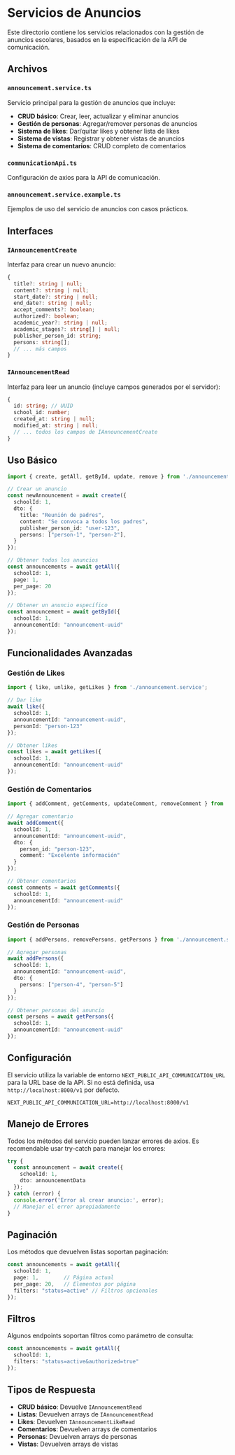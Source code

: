 # Servicios de Anuncios

Este directorio contiene los servicios relacionados con la gestión de anuncios escolares, basados en la especificación de la API de comunicación.

## Archivos

### `announcement.service.ts`
Servicio principal para la gestión de anuncios que incluye:

- **CRUD básico**: Crear, leer, actualizar y eliminar anuncios
- **Gestión de personas**: Agregar/remover personas de anuncios
- **Sistema de likes**: Dar/quitar likes y obtener lista de likes
- **Sistema de vistas**: Registrar y obtener vistas de anuncios
- **Sistema de comentarios**: CRUD completo de comentarios

### `communicationApi.ts`
Configuración de axios para la API de comunicación.

### `announcement.service.example.ts`
Ejemplos de uso del servicio de anuncios con casos prácticos.

## Interfaces

### `IAnnouncementCreate`
Interfaz para crear un nuevo anuncio:
```typescript
{
  title?: string | null;
  content?: string | null;
  start_date?: string | null;
  end_date?: string | null;
  accept_comments?: boolean;
  authorized?: boolean;
  academic_year?: string | null;
  academic_stages?: string[] | null;
  publisher_person_id: string;
  persons: string[];
  // ... más campos
}
```

### `IAnnouncementRead`
Interfaz para leer un anuncio (incluye campos generados por el servidor):
```typescript
{
  id: string; // UUID
  school_id: number;
  created_at: string | null;
  modified_at: string | null;
  // ... todos los campos de IAnnouncementCreate
}
```

## Uso Básico

```typescript
import { create, getAll, getById, update, remove } from './announcement.service';

// Crear un anuncio
const newAnnouncement = await create({
  schoolId: 1,
  dto: {
    title: "Reunión de padres",
    content: "Se convoca a todos los padres",
    publisher_person_id: "user-123",
    persons: ["person-1", "person-2"],
  }
});

// Obtener todos los anuncios
const announcements = await getAll({
  schoolId: 1,
  page: 1,
  per_page: 20
});

// Obtener un anuncio específico
const announcement = await getById({
  schoolId: 1,
  announcementId: "announcement-uuid"
});
```

## Funcionalidades Avanzadas

### Gestión de Likes
```typescript
import { like, unlike, getLikes } from './announcement.service';

// Dar like
await like({
  schoolId: 1,
  announcementId: "announcement-uuid",
  personId: "person-123"
});

// Obtener likes
const likes = await getLikes({
  schoolId: 1,
  announcementId: "announcement-uuid"
});
```

### Gestión de Comentarios
```typescript
import { addComment, getComments, updateComment, removeComment } from './announcement.service';

// Agregar comentario
await addComment({
  schoolId: 1,
  announcementId: "announcement-uuid",
  dto: {
    person_id: "person-123",
    comment: "Excelente información"
  }
});

// Obtener comentarios
const comments = await getComments({
  schoolId: 1,
  announcementId: "announcement-uuid"
});
```

### Gestión de Personas
```typescript
import { addPersons, removePersons, getPersons } from './announcement.service';

// Agregar personas
await addPersons({
  schoolId: 1,
  announcementId: "announcement-uuid",
  dto: {
    persons: ["person-4", "person-5"]
  }
});

// Obtener personas del anuncio
const persons = await getPersons({
  schoolId: 1,
  announcementId: "announcement-uuid"
});
```

## Configuración

El servicio utiliza la variable de entorno `NEXT_PUBLIC_API_COMMUNICATION_URL` para la URL base de la API. Si no está definida, usa `http://localhost:8000/v1` por defecto.

```env
NEXT_PUBLIC_API_COMMUNICATION_URL=http://localhost:8000/v1
```

## Manejo de Errores

Todos los métodos del servicio pueden lanzar errores de axios. Es recomendable usar try-catch para manejar los errores:

```typescript
try {
  const announcement = await create({
    schoolId: 1,
    dto: announcementData
  });
} catch (error) {
  console.error('Error al crear anuncio:', error);
  // Manejar el error apropiadamente
}
```

## Paginación

Los métodos que devuelven listas soportan paginación:

```typescript
const announcements = await getAll({
  schoolId: 1,
  page: 1,        // Página actual
  per_page: 20,   // Elementos por página
  filters: "status=active" // Filtros opcionales
});
```

## Filtros

Algunos endpoints soportan filtros como parámetro de consulta:

```typescript
const announcements = await getAll({
  schoolId: 1,
  filters: "status=active&authorized=true"
});
```

## Tipos de Respuesta

- **CRUD básico**: Devuelve `IAnnouncementRead`
- **Listas**: Devuelven arrays de `IAnnouncementRead`
- **Likes**: Devuelven `IAnnouncementLikeRead`
- **Comentarios**: Devuelven arrays de comentarios
- **Personas**: Devuelven arrays de personas
- **Vistas**: Devuelven arrays de vistas


